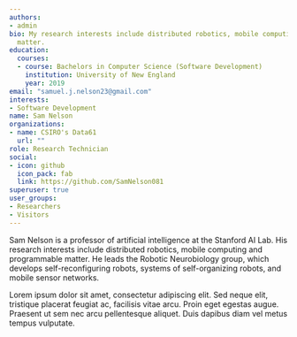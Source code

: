 ```yaml
---
authors:
- admin
bio: My research interests include distributed robotics, mobile computing and programmable
  matter.
education:
  courses:
  - course: Bachelors in Computer Science (Software Development)
    institution: University of New England
    year: 2019
email: "samuel.j.nelson23@gmail.com"
interests:
- Software Development
name: Sam Nelson
organizations:
- name: CSIRO's Data61
  url: ""
role: Research Technician
social:
- icon: github
  icon_pack: fab
  link: https://github.com/SamNelson081
superuser: true
user_groups:
- Researchers
- Visitors
---
```


Sam Nelson is a professor of artificial intelligence at the Stanford AI Lab. His research interests include distributed robotics, mobile computing and programmable matter. He leads the Robotic Neurobiology group, which develops self-reconfiguring robots, systems of self-organizing robots, and mobile sensor networks.

Lorem ipsum dolor sit amet, consectetur adipiscing elit. Sed neque elit, tristique placerat feugiat ac, facilisis vitae arcu. Proin eget egestas augue. Praesent ut sem nec arcu pellentesque aliquet. Duis dapibus diam vel metus tempus vulputate. 
